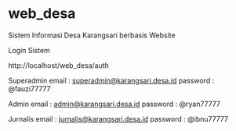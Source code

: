 # web_desa
Sistem Informasi Desa Karangsari berbasis Website


Login Sistem

http://localhost/web_desa/auth

Superadmin
email : superadmin@karangsari.desa.id
password : @fauzi77777

Admin
email : admin@karangsari.desa.id
password : @ryan77777

Jurnalis
email : jurnalis@karangsari.desa.id
password : @ibnu77777

